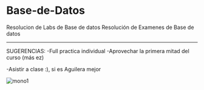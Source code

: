 # Base-de-Datos
Resolucion de Labs de Base de datos
Resolución de Examenes de Base de datos



------------------------------------------------------------------------------
SUGERENCIAS:
-Full practica individual
-Aprovechar la primera mitad del curso (más ez)

-Asistir a clase :), si es Aguilera mejor

![mono1](https://github.com/claraaqwq/Base-de-Datos/assets/128831601/60e06829-6cf1-44eb-afbe-ba37cad8ebe5)
